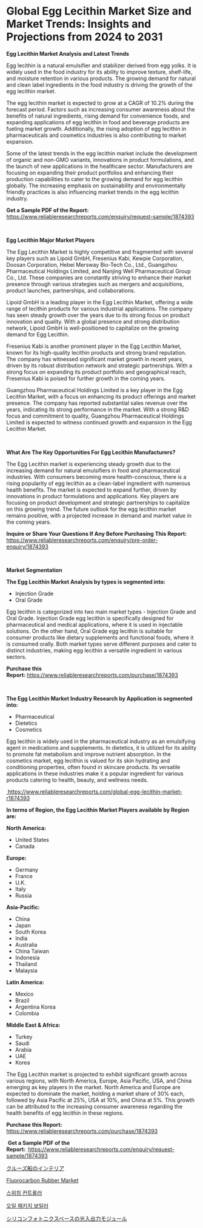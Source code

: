 <p><h1>Global Egg Lecithin Market Size and Market Trends: Insights and Projections from 2024 to 2031</h1></p><p><strong>Egg Lecithin Market Analysis and Latest Trends</strong></p>
<p><p>Egg lecithin is a natural emulsifier and stabilizer derived from egg yolks. It is widely used in the food industry for its ability to improve texture, shelf-life, and moisture retention in various products. The growing demand for natural and clean label ingredients in the food industry is driving the growth of the egg lecithin market.</p><p>The egg lecithin market is expected to grow at a CAGR of 10.2% during the forecast period. Factors such as increasing consumer awareness about the benefits of natural ingredients, rising demand for convenience foods, and expanding applications of egg lecithin in food and beverage products are fueling market growth. Additionally, the rising adoption of egg lecithin in pharmaceuticals and cosmetics industries is also contributing to market expansion.</p><p>Some of the latest trends in the egg lecithin market include the development of organic and non-GMO variants, innovations in product formulations, and the launch of new applications in the healthcare sector. Manufacturers are focusing on expanding their product portfolios and enhancing their production capabilities to cater to the growing demand for egg lecithin globally. The increasing emphasis on sustainability and environmentally friendly practices is also influencing market trends in the egg lecithin industry.</p></p>
<p><strong>Get a Sample PDF of the Report:&nbsp;</strong> <a href="https://www.reliableresearchreports.com/enquiry/request-sample/1874393">https://www.reliableresearchreports.com/enquiry/request-sample/1874393</a></p>
<p>&nbsp;</p>
<p><strong>Egg Lecithin Major Market Players</strong></p>
<p><p>The Egg Lecithin Market is highly competitive and fragmented with several key players such as Lipoid GmbH, Fresenius Kabi, Kewpie Corporation, Doosan Corporation, Hebei Mersway Bio-Tech Co., Ltd., Guangzhou Pharmaceutical Holdings Limited, and Nanjing Well Pharmaceutical Group Co., Ltd. These companies are constantly striving to enhance their market presence through various strategies such as mergers and acquisitions, product launches, partnerships, and collaborations.</p><p>Lipoid GmbH is a leading player in the Egg Lecithin Market, offering a wide range of lecithin products for various industrial applications. The company has seen steady growth over the years due to its strong focus on product innovation and quality. With a global presence and strong distribution network, Lipoid GmbH is well-positioned to capitalize on the growing demand for Egg Lecithin.</p><p>Fresenius Kabi is another prominent player in the Egg Lecithin Market, known for its high-quality lecithin products and strong brand reputation. The company has witnessed significant market growth in recent years, driven by its robust distribution network and strategic partnerships. With a strong focus on expanding its product portfolio and geographical reach, Fresenius Kabi is poised for further growth in the coming years.</p><p>Guangzhou Pharmaceutical Holdings Limited is a key player in the Egg Lecithin Market, with a focus on enhancing its product offerings and market presence. The company has reported substantial sales revenue over the years, indicating its strong performance in the market. With a strong R&D focus and commitment to quality, Guangzhou Pharmaceutical Holdings Limited is expected to witness continued growth and expansion in the Egg Lecithin Market.</p></p>
<p>&nbsp;</p>
<p><strong>What Are The Key Opportunities For Egg Lecithin Manufacturers?</strong></p>
<p><p>The Egg Lecithin market is experiencing steady growth due to the increasing demand for natural emulsifiers in food and pharmaceutical industries. With consumers becoming more health-conscious, there is a rising popularity of egg lecithin as a clean-label ingredient with numerous health benefits. The market is expected to expand further, driven by innovations in product formulations and applications. Key players are focusing on product development and strategic partnerships to capitalize on this growing trend. The future outlook for the egg lecithin market remains positive, with a projected increase in demand and market value in the coming years.</p></p>
<p><strong>Inquire or Share Your Questions If Any Before Purchasing This Report:</strong> <a href="https://www.reliableresearchreports.com/enquiry/pre-order-enquiry/1874393">https://www.reliableresearchreports.com/enquiry/pre-order-enquiry/1874393</a></p>
<p>&nbsp;</p>
<p><strong>Market Segmentation</strong></p>
<p><strong>The Egg Lecithin Market Analysis by types is segmented into:</strong></p>
<p><ul><li>Injection Grade</li><li>Oral Grade</li></ul></p>
<p><p>Egg lecithin is categorized into two main market types - Injection Grade and Oral Grade. Injection Grade egg lecithin is specifically designed for pharmaceutical and medical applications, where it is used in injectable solutions. On the other hand, Oral Grade egg lecithin is suitable for consumer products like dietary supplements and functional foods, where it is consumed orally. Both market types serve different purposes and cater to distinct industries, making egg lecithin a versatile ingredient in various sectors.</p></p>
<p><strong>Purchase this Report:&nbsp;</strong><a href="https://www.reliableresearchreports.com/purchase/1874393">https://www.reliableresearchreports.com/purchase/1874393</a></p>
<p>&nbsp;</p>
<p><strong>The Egg Lecithin Market Industry Research by Application is segmented into:</strong></p>
<p><ul><li>Pharmaceutical</li><li>Dietetics</li><li>Cosmetics</li></ul></p>
<p><p>Egg lecithin is widely used in the pharmaceutical industry as an emulsifying agent in medications and supplements. In dietetics, it is utilized for its ability to promote fat metabolism and improve nutrient absorption. In the cosmetics market, egg lecithin is valued for its skin hydrating and conditioning properties, often found in skincare products. Its versatile applications in these industries make it a popular ingredient for various products catering to health, beauty, and wellness needs.</p></p>
<p><a href="https://www.reliableresearchreports.com/global-egg-lecithin-market-r1874393">&nbsp;https://www.reliableresearchreports.com/global-egg-lecithin-market-r1874393</a></p>
<p><strong>In terms of Region, the Egg Lecithin Market Players available by Region are:</strong></p>
<p>
    <p> <strong> North America: </strong>
        <ul>
            <li>United States</li>
            <li>Canada</li>
        </ul>
        </p> 
    <p> <strong> Europe: </strong>
        <ul>
            <li>Germany</li>
            <li>France</li>
            <li>U.K.</li>
            <li>Italy</li>
            <li>Russia</li>
        </ul>
        </p> 
    <p> <strong> Asia-Pacific: </strong>
        <ul>
            <li>China</li>
            <li>Japan</li>
            <li>South Korea</li>
            <li>India</li>
            <li>Australia</li>
            <li>China Taiwan</li>
            <li>Indonesia</li>
            <li>Thailand</li>
            <li>Malaysia</li>
        </ul>
        </p> 
    <p> <strong> Latin America: </strong>
        <ul>
            <li>Mexico</li>
            <li>Brazil</li>
            <li>Argentina Korea</li>
            <li>Colombia</li>
        </ul>
        </p> 
    <p> <strong> Middle East & Africa: </strong>
        <ul>
            <li>Turkey</li>
            <li>Saudi</li>
            <li>Arabia</li>
            <li>UAE</li>
            <li>Korea</li>
        </ul>
    </p>
    </p>
<p><p>The Egg Lecithin market is projected to exhibit significant growth across various regions, with North America, Europe, Asia Pacific, USA, and China emerging as key players in the market. North America and Europe are expected to dominate the market, holding a market share of 30% each, followed by Asia Pacific at 25%, USA at 10%, and China at 5%. This growth can be attributed to the increasing consumer awareness regarding the health benefits of egg lecithin in these regions.</p></p>
<p><strong>Purchase this Report: </strong><a href="https://www.reliableresearchreports.com/purchase/1874393">https://www.reliableresearchreports.com/purchase/1874393</a></p>
<p>&nbsp;<strong>Get a Sample PDF of the Report:&nbsp;&nbsp;</strong><a href="https://www.reliableresearchreports.com/enquiry/request-sample/1874393">https://www.reliableresearchreports.com/enquiry/request-sample/1874393</a></p>
<p><strong></strong></p>
<p><p><a href="https://medium.com/@johndory19/2024%E5%B9%B4%E3%81%8B%E3%82%892031%E5%B9%B4%E3%81%BE%E3%81%A7%E3%81%AE%E6%9C%9F%E9%96%93%E3%81%AB%E4%BA%88%E6%B8%AC%E3%81%95%E3%82%8C%E3%82%8B%E3%82%B0%E3%83%AD%E3%83%BC%E3%83%90%E3%83%AB%E3%82%AF%E3%83%AB%E3%83%BC%E3%82%BA%E8%88%B9%E5%86%85%E5%B8%82%E5%A0%B4%E3%81%AE%E7%AF%84%E5%9B%B2%E3%81%A8%E6%80%A5%E9%80%9F%E3%81%AA%E6%88%90%E9%95%B7%E7%8E%87-%E3%81%AE%E8%A9%B3%E7%B4%B0%E3%81%AA%E5%88%86%E6%9E%90-339c249802c1">クルーズ船のインテリア</a></p><p><a href="https://github.com/gulaimolin/Market-Research-Report-List-5/blob/main/fluorocarbon-rubber-market.md">Fluorocarbon Rubber Market</a></p><p><a href="https://medium.com/@leeusso5656/2024%EB%85%84%EB%B6%80%ED%84%B0-2031%EB%85%84%EA%B9%8C%EC%A7%80%EC%9D%98-%EA%B8%80%EB%A1%9C%EB%B2%8C-%EC%A0%84%ED%99%98-%EC%BB%A8%ED%8A%B8%EB%A1%A4%EB%9F%AC-%EC%8B%9C%EC%9E%A5-%EA%B8%B0%ED%9A%8C-%EB%B0%8F-%EC%98%88%EC%B8%A1-3c33841d4cb6">스위칭 컨트롤러</a></p><p><a href="https://github.com/joyliyu/Market-Research-Report-List-1/blob/main/7043014140319.md">오일 패키지 보일러</a></p><p><a href="https://medium.com/@johndory19/%E5%9B%BD%E9%9A%9B%E7%9A%84%E3%81%AA%E3%82%B7%E3%83%AA%E3%82%B3%E3%83%B3%E3%83%95%E3%82%A9%E3%83%88%E3%83%8B%E3%82%AF%E3%82%B9%E3%83%99%E3%83%BC%E3%82%B9%E3%81%AE%E5%85%89i-o%E3%83%A2%E3%82%B8%E3%83%A5%E3%83%BC%E3%83%AB%E5%B8%82%E5%A0%B4%E8%A6%8F%E6%A8%A1%E3%81%AF-%E6%A5%AD%E7%95%8C%E3%81%AE%E4%BA%88%E6%B8%AC%E3%81%AB%E3%82%88%E3%82%8B%E3%81%A8-2024%E5%B9%B4%E3%81%8B%E3%82%892031%E5%B9%B4%E3%81%BE%E3%81%A7-%E3%81%AE%E5%B9%B4%E9%96%93%E6%88%90%E9%95%B7%E7%8E%87-cagr-%E3%82%92%E7%B5%8C%E9%A8%93%E3%81%99%E3%82%8B%E3%81%A8%E4%BA%88%E6%83%B3%E3%81%95%E3%82%8C%E3%81%A6%E3%81%84%E3%81%BE%E3%81%99-b7a6e53de387">シリコンフォトニクスベースの光入出力モジュール</a></p></p>